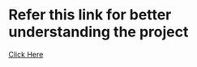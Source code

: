 # Refer this link for better understanding the project

<a href="https://www.canva.com/design/DAFK6NMt42o/PqObKiVA2rNyzN-ncjKAcA/watch?utm_content=DAFK6NMt42o&utm_campaign=designshare&utm_medium=link&utm_source=publishsharelink">Click Here<a>
